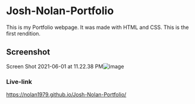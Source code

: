# Josh-Nolan-Portfolio
This is my Portfolio webpage. It was made with HTML and CSS. This is the first rendition.

## Screenshot
Screen Shot 2021-06-01 at 11.22.38 PM![image](https://user-images.githubusercontent.com/53482411/120423614-5d886b00-c330-11eb-938b-ca1cce2f9e39.png)


### Live-link
https://nolan1979.github.io/Josh-Nolan-Portfolio/

